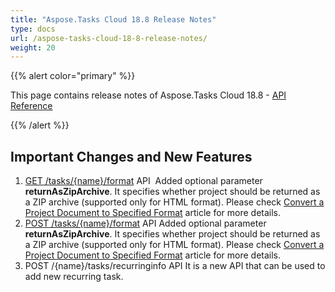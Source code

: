 ```yaml
---
title: "Aspose.Tasks Cloud 18.8 Release Notes"
type: docs
url: /aspose-tasks-cloud-18-8-release-notes/
weight: 20
---
```


{{% alert color="primary" %}} 

This page contains release notes of Aspose.Tasks Cloud 18.8 - [API Reference](https://apireference.aspose.cloud/tasks/)

{{% /alert %}} 
## **Important Changes and New Features**
1. [GET /tasks/{name}/format](https://apireference.aspose.cloud/tasks/#!/Tasks/GetTaskDocumentWithFormat) API 
   Added optional parameter **returnAsZipArchive**. It specifies whether project should be returned as a ZIP archive (supported only for HTML format). Please check [Convert a Project Document to Specified Format](/convert-a-project-document-to-specified-format/) article for more details.
1. [POST /tasks/{name}/format](https://apireference.aspose.cloud/tasks/#!/Tasks/PostTaskDocumentWithFormat) API
   Added optional parameter **returnAsZipArchive**. It specifies whether project should be returned as a ZIP archive (supported only for HTML format). Please check [Convert a Project Document to Specified Format](/convert-a-project-document-to-specified-format/) article for more details.
1. POST /{name}/tasks/recurringinfo API
   It is a new API that can be used to add new recurring task.

